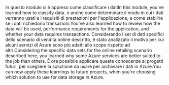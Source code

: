 <span data-ttu-id="664d5-101">In questo modulo si è appreso come classificare i dati</span><span class="sxs-lookup"><span data-stu-id="664d5-101">In this module, you've learned how to classify data.</span></span> <span data-ttu-id="664d5-102">e anche come determinare il modo in cui i dati verranno usati e i requisiti di prestazioni per l'applicazione, e come stabilire se i dati richiedono transazioni.</span><span class="sxs-lookup"><span data-stu-id="664d5-102">You've also learned how to review how the data will be used, performance requirements for the application, and whether your data requires transactions.</span></span> <span data-ttu-id="664d5-103">Considerando i set di dati specifici dello scenario di vendita online descritto, è stato analizzato il motivo per cui alcuni servizi di Azure sono più adatti allo scopo rispetto ad altri.</span><span class="sxs-lookup"><span data-stu-id="664d5-103">Considering the specific data sets for the online retailing scenario described here, you learned why some Azure services are better suited to the job than others.</span></span> <span data-ttu-id="664d5-104">È ora possibile applicare queste conoscenze ai progetti futuri, per scegliere la soluzione da usare per archiviare i dati in Azure.</span><span class="sxs-lookup"><span data-stu-id="664d5-104">You can now apply these learnings to future projects, when you're choosing which solution to use for data storage in Azure.</span></span>